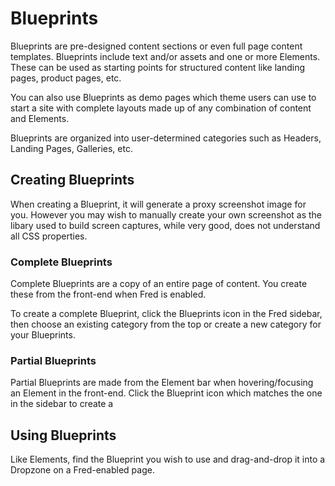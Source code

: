 # Blueprints

Blueprints are pre-designed content sections or even full page content templates. Blueprints include text and/or assets and one or more Elements. These can be used as starting points for structured content like landing pages, product pages, etc.

You can also use Blueprints as demo pages which theme users can use to start a site with complete layouts made up of any combination of content and Elements. 

Blueprints are organized into user-determined categories such as Headers, Landing Pages, Galleries, etc.

## Creating Blueprints

When creating a Blueprint, it will generate a proxy screenshot image for you. However you may wish to manually create your own screenshot as the libary used to build screen captures, while very good, does not understand all CSS properties.

### Complete Blueprints

Complete Blueprints are a copy of an entire page of content. You create these from the front-end when Fred is enabled. 

To create a complete Blueprint, click the Blueprints icon in the Fred sidebar, then choose an existing category from the top or create a new category for your Blueprints.  

### Partial Blueprints

Partial Blueprints are made from the Element bar when hovering/focusing an Element in the front-end. Click the Blueprint icon which matches the one in the sidebar to create a 


## Using Blueprints

Like Elements, find the Blueprint you wish to use and drag-and-drop it into a Dropzone on a Fred-enabled page.
